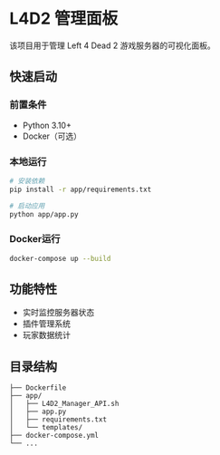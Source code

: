 # L4D2 管理面板

该项目用于管理 Left 4 Dead 2 游戏服务器的可视化面板。

## 快速启动

### 前置条件
- Python 3.10+
- Docker（可选）

### 本地运行
```bash
# 安装依赖
pip install -r app/requirements.txt

# 启动应用
python app/app.py
```

### Docker运行
```bash
docker-compose up --build
```

## 功能特性
- 实时监控服务器状态
- 插件管理系统
- 玩家数据统计

## 目录结构
```
├── Dockerfile
├── app/
│   ├── L4D2_Manager_API.sh
│   ├── app.py
│   ├── requirements.txt
│   └── templates/
├── docker-compose.yml
└── ...
```
